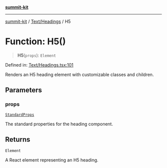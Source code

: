 [**summit-kit**](../../../README.md)

***

[summit-kit](../../../modules.md) / [Text/Headings](../README.md) / H5

# Function: H5()

> **H5**(`props`): `Element`

Defined in: [Text/Headings.tsx:101](https://github.com/andrewgremlich/summit-kit/blob/ac4db5932601c6d49fd51bdc996d6ecf52b89f8d/src/react/Text/Headings.tsx#L101)

Renders an H5 heading element with customizable classes and children.

## Parameters

### props

[`StandardProps`](../../../Types/general/type-aliases/StandardProps.md)

The standard properties for the heading component.

## Returns

`Element`

A React element representing an H5 heading.
